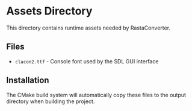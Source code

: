 # Assets Directory

This directory contains runtime assets needed by RastaConverter.

## Files

- `clacon2.ttf` - Console font used by the SDL GUI interface

## Installation

The CMake build system will automatically copy these files to the output directory when building the project.
